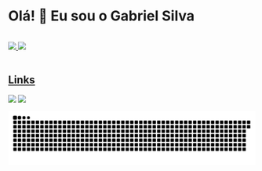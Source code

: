 <div>
 <h1>Olá! 👋 Eu sou o Gabriel Silva</h1>
 </div>

 <div>
 <br>
  <a href="https://github.com/gabrizl">
  <img height="180em" src="https://github-readme-stats.vercel.app/api?username=gabrizl&show_icons=true&theme=dark&include_all_commits=true&count_private=true"/>
  <img height="180em" src="https://github-readme-stats.vercel.app/api/top-langs/?username=gabrizl&layout=compact&langs_count=7&theme=dark"/>
</div>
 
 <br>
 
<div> 
  <h2>Links</h2>
  <a href = "mailto:gsilva.pb@gmail.com"><img src="https://img.shields.io/badge/-Gmail-%23333?style=for-the-badge&logo=gmail&logoColor=white" target="_blank"></a>
  <a href="https://www.linkedin.com/in/gabrizl/" target="_blank"><img src="https://img.shields.io/badge/-LinkedIn-%230077B5?style=for-the-badge&logo=linkedin&logoColor=white" target="_blank"></a> 
 </div>

  ![Snake animation](https://github.com/gabrizl/gabrizl/blob/output/github-contribution-grid-snake.svg)

